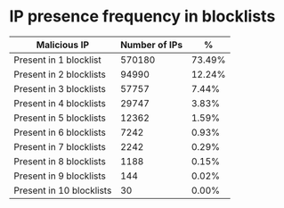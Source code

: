 # IP presence frequency in blocklists
| Malicious IP | Number of IPs | % |
|----|----|----|
| Present in 1 blocklist | 570180 | 73.49% |
| Present in 2 blocklists | 94990 | 12.24% |
| Present in 3 blocklists | 57757 | 7.44% |
| Present in 4 blocklists | 29747 | 3.83% |
| Present in 5 blocklists | 12362 | 1.59% |
| Present in 6 blocklists | 7242 | 0.93% |
| Present in 7 blocklists | 2242 | 0.29% |
| Present in 8 blocklists | 1188 | 0.15% |
| Present in 9 blocklists | 144 | 0.02% |
| Present in 10 blocklists | 30 | 0.00% |
